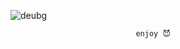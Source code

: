 

![deubg](https://github.com/user-attachments/assets/15d60cc3-597e-4041-b967-31ee3a604b69)


                                enjoy 😈
